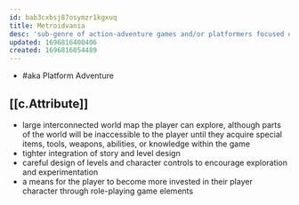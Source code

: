 ```yaml
---
id: bab3cxbsj87osymzr1kgxuq
title: Metroidvania
desc: 'sub-genre of action-adventure games and/or platformers focused on guided non-linearity and utility-gated exploration and progression'
updated: 1696816400406
created: 1696816054489
---
```


- #aka Platform Adventure


## [[c.Attribute]]

- large interconnected world map the player can explore, although parts of the world will be inaccessible to the player until they acquire special items, tools, weapons, abilities, or knowledge within the game
- tighter integration of story and level design
- careful design of levels and character controls to encourage exploration and experimentation
- a means for the player to become more invested in their player character through role-playing game elements